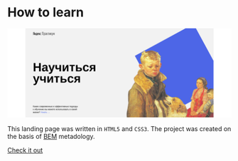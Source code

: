 #  How to learn

![Preview](https://raw.githubusercontent.com/ctacbarada/FRONT/main/images/ScrHTL.png)

This landing page was written in `HTML5` and `CSS3`. The project was created on the basis of [BEM](https://en.bem.info/) metadology.

[Check it out](https://ctacbarada.github.io/FRONT/)
